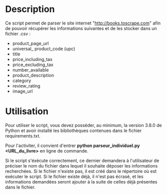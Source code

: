 # Description

Ce script permet de parser le site internet "http://books.toscrape.com" afin de pouvoir récupérer
les informations suivantes et de les stocker dans un fichier .csv :

- product_page_url
- universal_ product_code (upc)
- title
- price_including_tax
- price_excluding_tax
- number_available
- product_description
- category
- review_rating
- image_url

# Utilisation

Pour utiliser le script, vous devez posséder, au minimum, la version 3.8.0 de Python et avoir
installé les bibliothèques contenues dans le fichier requirements.txt.

Pour l'activiter, il convient d'entrer **python parseur_individuel.py <URL_du_livre>** en ligne de
commande.

Si le script s'éxécute correctement, ce dernier demandera à l'utilisateur de préciser le
nom du fichier dans lequel il souhaite déposer les informations recherchées. Si le fichier n'existe
pas, il est créé dans le répertoire où est exécuter le script. Si le fichier existe déjà, il n'est
pas écrasé, et les informations demandées seront ajouter à la suite de celles déjà présentes dans le
fichier. 


